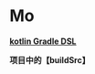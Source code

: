 # Mo

[**kotlin Gradle DSL**](https://docs.gradle.org/current/userguide/kotlin_dsl.html#secmulti_project_builds)

**项目中的【buildSrc】**